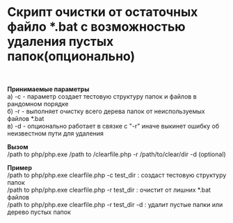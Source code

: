 <h1> Скрипт очистки от остаточных файло *.bat с возможностью удаления пустых папок(опционально) </h1>
<br>

<b> Принимаемые параметры</b> <br>
    a) -c <path> - параметр создает тестовую структуру папок и файлов в рандомном порядке<br>
    б) -r <path> - выполняет очистку всего дерева папок от неиспользуемых файлов *.bat<br>
    в) -d <path> - опционально работает в связке с "-r" иначе выкинет ошибку об неизвестном пути для удаления <br>


<b>Вызом</b><br>
/path to php/php.exe /path to /clearfile.php -r /path/to/clear/dir -d (optional)

<b>Пример</b><br>
/path to php/php.exe clearfile.php -c test_dir : создаст тестовую структуру папок<br>
/path to php/php.exe clearfile.php -r test_dir : очистит от лишних *.bat файлов<br>
/path to php/php.exe clearfile.php -r test_dir -d : удалит пустые папки или дерево пустых папок
